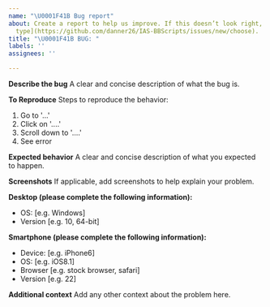 ```yaml
---
name: "\U0001F41B Bug report"
about: Create a report to help us improve. If this doesn’t look right, [choose a different
  type](https://github.com/danner26/IAS-BBScripts/issues/new/choose).
title: "\U0001F41B BUG: "
labels: ''
assignees: ''

---
```


<!--
Thank you for reporting a possible bug in BunnyScripts.

Please fill in as much of the template below as you can.

OS: output of `uname -a` (UNIX), or version (10/8/7) and 32 or 64-bit (Windows)

If possible, please provide code that demonstrates the problem, keeping it as
simple and free of external dependencies as you can.
-->

**Describe the bug**
A clear and concise description of what the bug is.

**To Reproduce**
Steps to reproduce the behavior:
1. Go to '...'
2. Click on '....'
3. Scroll down to '....'
4. See error

**Expected behavior**
A clear and concise description of what you expected to happen.

**Screenshots**
If applicable, add screenshots to help explain your problem.

**Desktop (please complete the following information):**
 - OS: [e.g. Windows]
 - Version [e.g. 10, 64-bit]

**Smartphone (please complete the following information):**
 - Device: [e.g. iPhone6]
 - OS: [e.g. iOS8.1]
 - Browser [e.g. stock browser, safari]
 - Version [e.g. 22]

**Additional context**
Add any other context about the problem here.
